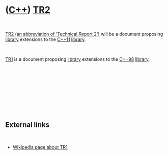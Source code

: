 



 

 

 

 

 

([C++](Cpp.htm)) [TR2](CppTr2.htm)
==================================

 

[TR2 (an abbreviation of 'Technical Report 2')](CppTr2.htm) will be a
document proposing [library](CppLibrary.htm) extensions to the
[C++11](Cpp11.htm) [library](CppLibrary.htm).

 

[TR1](CppTr1.htm) is a document proposing [library](CppLibrary.htm)
extensions to the [C++98](Cpp98.htm) [library](CppLibrary.htm).

 

 

 

 

 

External links
--------------

 

-   [Wikipedia page about
    TR1](http://en.wikipedia.org/wiki/C%2B%2B_Technical_Report_1)

 

 

 

 

 





 



